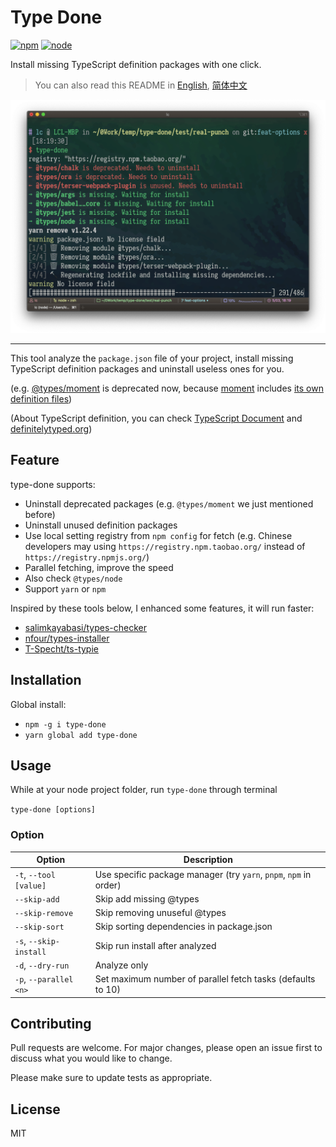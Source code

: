 # Type Done

[![npm][npm]][npm-url] [![node][node]][node-url]

[npm]: https://img.shields.io/npm/v/type-done
[npm-url]: https://npmjs.com/package/type-done
[node]: https://img.shields.io/node/v/type-done
[node-url]: https://nodejs.org

Install missing TypeScript definition packages with one click.

> You can also read this README in [English](./README.md), [简体中文](./README.zh-hans.md)

![type-done overview](https://raw.githubusercontent.com/seognil-lab/type-done/master/screenshots/type-done-overview.png)

---

This tool analyze the `package.json` file of your project, install missing TypeScript definition packages and uninstall useless ones for you.

(e.g. [@types/moment](https://www.npmjs.com/package/@types/moment) is deprecated now, because [moment](https://github.com/moment/moment) includes [its own definition files](https://github.com/moment/moment/blob/develop/moment.d.ts))

(About TypeScript definition, you can check [TypeScript Document](https://www.typescriptlang.org/docs/handbook/declaration-files/introduction.html) and [definitelytyped.org](http://definitelytyped.org/))

## Feature

type-done supports:

- Uninstall deprecated packages (e.g. `@types/moment` we just mentioned before)
- Uninstall unused definition packages
- Use local setting registry from `npm config` for fetch (e.g. Chinese developers may using `https://registry.npm.taobao.org/` instead of `https://registry.npmjs.org/`)
- Parallel fetching, improve the speed
- Also check `@types/node`
- Support `yarn` or `npm`

Inspired by these tools below, I enhanced some features, it will run faster:

- [salimkayabasi/types-checker](https://github.com/salimkayabasi/types-checker)
- [nfour/types-installer](https://github.com/nfour/types-installer)
- [T-Specht/ts-typie](https://github.com/T-Specht/ts-typie)

## Installation

Global install:

- `npm -g i type-done`
- `yarn global add type-done`

## Usage

While at your node project folder, run `type-done` through terminal

`type-done [options]`

### Option

| Option                 | Description                                                       |
| ---------------------- | ----------------------------------------------------------------- |
| `-t`, `--tool [value]` | Use specific package manager (try `yarn`, `pnpm`, `npm` in order) |
| `--skip-add`           | Skip add missing @types                                           |
| `--skip-remove`        | Skip removing unuseful @types                                     |
| `--skip-sort`          | Skip sorting dependencies in package.json                         |
| `-s`, `--skip-install` | Skip run install after analyzed                                   |
| `-d`, `--dry-run`      | Analyze only                                                      |
| `-p`, `--parallel <n>` | Set maximum number of parallel fetch tasks (defaults to 10)       |

## Contributing

Pull requests are welcome. For major changes, please open an issue first to discuss what you would like to change.

Please make sure to update tests as appropriate.

## License

MIT
